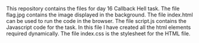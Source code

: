 This repository contains the files for day 16 Callback Hell task.
The file flag.jpg contains the image displayed in the background.
The file index.html can be used to run the code in the browser.
The file script.js contains the Javascript code for the task. In this file I have created all the html elements required dynamically.
The file index.css is the stylesheet for the HTML file.
